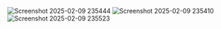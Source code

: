 ![Screenshot 2025-02-09 235444](https://github.com/user-attachments/assets/cc1a94e6-b354-4e2e-aae3-3bddb1f098ac)
![Screenshot 2025-02-09 235410](https://github.com/user-attachments/assets/8da3f515-4828-49d7-9429-6f9ec6a25900)
![Screenshot 2025-02-09 235523](https://github.com/user-attachments/assets/137a2492-5ef3-43b6-83a1-43dc20bee7b3)
